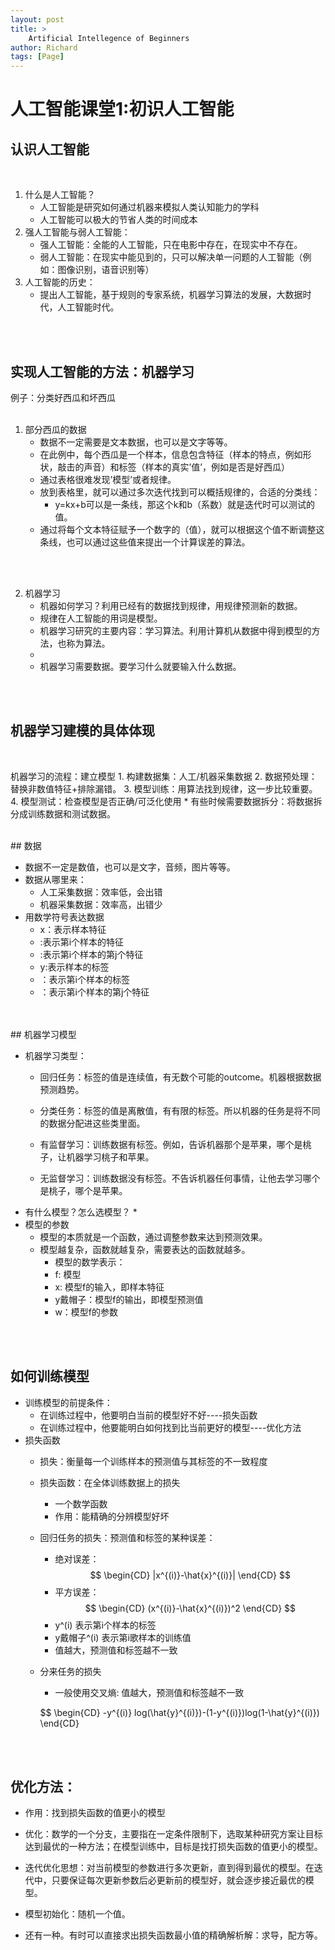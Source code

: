 ```yaml
---
layout: post
title: >
    Artificial Intellegence of Beginners 
author: Richard
tags: [Page]
---
```


# **人工智能课堂1:初识人工智能**

## 认识人工智能

<br>

1. 什么是人工智能？
    * 人工智能是研究如何通过机器来模拟人类认知能力的学科
    * 人工智能可以极大的节省人类的时间成本
2. 强人工智能与弱人工智能：
    * 强人工智能：全能的人工智能，只在电影中存在，在现实中不存在。
    * 弱人工智能：在现实中能见到的，只可以解决单一问题的人工智能（例如：图像识别，语音识别等）
3. 人工智能的历史：
    * 提出人工智能，基于规则的专家系统，机器学习算法的发展，大数据时代，人工智能时代。

<br>
<br>


## 实现人工智能的方法：机器学习

例子：分类好西瓜和坏西瓜
<br>
<br>
1. 部分西瓜的数据
    * 数据不一定需要是文本数据，也可以是文字等等。
    * 在此例中，每个西瓜是一个样本，信息包含特征（样本的特点，例如形状，敲击的声音）和标签（样本的真实’值’，例如是否是好西瓜）
    * 通过表格很难发现’模型’或者规律。
    * 放到表格里，就可以通过多次迭代找到可以概括规律的，合适的分类线：
        * y=kx+b可以是一条线，那这个k和b（系数）就是迭代时可以测试的值。
    * 通过将每个文本特征赋予一个数字的（值），就可以根据这个值不断调整这条线，也可以通过这些值来提出一个计算误差的算法。

<br>
<br>

2. 机器学习
    * 机器如何学习？利用已经有的数据找到规律，用规律预测新的数据。
    * 规律在人工智能的用词是模型。
    * 机器学习研究的主要内容：学习算法。利用计算机从数据中得到模型的方法，也称为算法。
    * 
    * 机器学习需要数据。要学习什么就要输入什么数据。
<br>
<br>

## 机器学习建模的具体体现
<br>

机器学习的流程：建立模型
    1. 构建数据集：人工/机器采集数据
    2. 数据预处理：替换非数值特征+排除漏错。
    3. 模型训练：用算法找到规律，这一步比较重要。
    4. 模型测试：检查模型是否正确/可泛化使用
    * 有些时候需要数据拆分：将数据拆分成训练数据和测试数据。

<br>
## 数据

* 数据不一定是数值，也可以是文字，音频，图片等等。
* 数据从哪里来：
    * 人工采集数据：效率低，会出错
    * 机器采集数据：效率高，出错少
* 用数学符号表达数据
    * x：表示样本特征
    * :表示第i个样本的特征
    * :表示第i个样本的第j个特征
    * y:表示样本的标签
    * ：表示第i个样本的标签
    * ：表示第i个样本的第j个特征
<br>
<br>
## 机器学习模型

* 机器学习类型：
    * 回归任务：标签的值是连续值，有无数个可能的outcome。机器根据数据预测趋势。
    * 分类任务：标签的值是离散值，有有限的标签。所以机器的任务是将不同的数据分配进这些类里面。

    * 有监督学习：训练数据有标签。例如，告诉机器那个是苹果，哪个是桃子，让机器学习桃子和苹果。
    * 无监督学习：训练数据没有标签。不告诉机器任何事情，让他去学习哪个是桃子，哪个是苹果。
* 有什么模型？怎么选模型？
    * 
* 模型的参数
    * 模型的本质就是一个函数，通过调整参数来达到预测效果。
    * 模型越复杂，函数就越复杂，需要表达的函数就越多。
        * 模型的数学表示：
        * f: 模型
        * x: 模型f的输入，即样本特征
        * y戴帽子：模型f的输出，即模型预测值
        * w：模型f的参数
<br>
<br>

## 如何训练模型

* 训练模型的前提条件：
    * 在训练过程中，他要明白当前的模型好不好----损失函数
    * 在训练过程中，他要能明白如何找到比当前更好的模型----优化方法
* 损失函数
    * 损失：衡量每一个训练样本的预测值与其标签的不一致程度
    * 损失函数：在全体训练数据上的损失
        * 一个数学函数
        * 作用：能精确的分辨模型好坏

    * 回归任务的损失：预测值和标签的某种误差：
        * 绝对误差：
        $$
        \begin{CD}
        |x^{(i)}-\hat{x}^{(i)}|
        \end{CD}
        $$
        * 平方误差：
        $$
        \begin{CD}
        (x^{(i)}-\hat{x}^{(i)})^2
        \end{CD}
        $$
        * y^(i) 表示第i个样本的标签
        * y戴帽子^(i) 表示第i歌样本的训练值
        * 值越大，预测值和标签越不一致
    * 分来任务的损失
        * 一般使用交叉熵: 值越大，预测值和标签越不一致

        $$
        \begin{CD}
        -y^{(i)} log(\hat{y}^{(i)})-(1-y^{(i)})log(1-\hat{y}^{(i)})
        \end{CD}
    
<br>
<br>

## 优化方法：

* 作用：找到损失函数的值更小的模型
* 优化：数学的一个分支，主要指在一定条件限制下，选取某种研究方案让目标达到最优的一种方法；在模型训练中，目标是找打损失函数的值更小的模型。
* 迭代优化思想：对当前模型的参数进行多次更新，直到得到最优的模型。在迭代中，只要保证每次更新参数后必更新前的模型好，就会逐步接近最优的模型。
* 模型初始化：随机一个值。

* 还有一种。有时可以直接求出损失函数最小值的精确解析解：求导，配方等。
